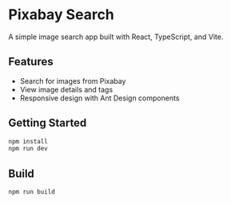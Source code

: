 # Pixabay Search

A simple image search app built with React, TypeScript, and Vite.

## Features

- Search for images from Pixabay
- View image details and tags
- Responsive design with Ant Design components

## Getting Started

```bash
npm install
npm run dev
```

## Build

```bash
npm run build
```
